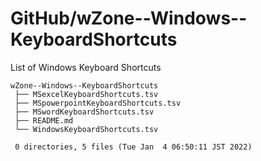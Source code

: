 # GitHub/wZone--Windows--KeyboardShortcuts

List of Windows Keyboard Shortcuts

    wZone--Windows--KeyboardShortcuts
     ├── MSexcelKeyboardShortcuts.tsv
     ├── MSpowerpointKeyboardShortcuts.tsv
     ├── MSwordKeyboardShortcuts.tsv
     ├── README.md
     └── WindowsKeyboardShortcuts.tsv
     
     0 directories, 5 files (Tue Jan  4 06:50:11 JST 2022)
